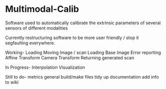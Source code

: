 Multimodal-Calib
================

Software used to automatically calibrate the extrinsic parameters of several sensors of different modalities

Currently restructuring software to be more user friendly / stop it segfaulting everywhere.

Working-
Loading Moving Image / scan
Loading Base Image
Error reporting
Affine Transform
Camera Transform
Returning generated scan

In Progress-
Interpolation
Visualization

Still to do-
metrics
general build/make files
tidy up documentation
add info to wiki
